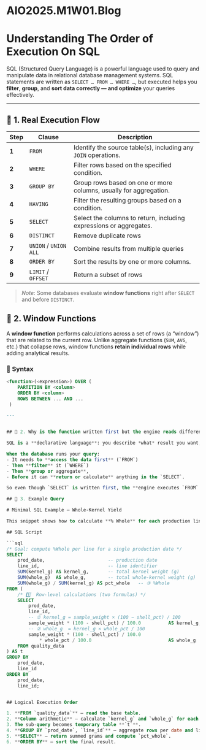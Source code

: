 # AIO2025.M1W01.Blog


# Understanding The Order of Execution On SQL


SQL (Structured Query Language) is a powerful language used to query and manipulate data in relational database management systems. SQL statements are written as `SELECT … FROM … WHERE …`, but executed helps you **filter**, **group**, and **sort data correctly — and optimize** your queries effectively.

---

## 🔄 1. Real Execution Flow

| Step | Clause | Description |
|------|-------------------------|----------------------------------------------|
| **1** | `FROM` | Identify the source table(s), including any `JOIN` operations. |
| **2** | `WHERE` | Filter rows based on the specified condition. |
| **3** | `GROUP BY` | Group rows based on one or more columns, usually for aggregation. |
| **4** | `HAVING` | Filter the resulting groups based on a condition. |
| **5** | `SELECT` | Select the columns to return, including expressions or aggregates. |
| **6** | `DISTINCT` | Remove duplicate rows |
| **7** | `UNION` / `UNION ALL` | Combine results from multiple queries |
| **8** | `ORDER BY` | Sort the results by one or more columns. |
| **9** | `LIMIT` / `OFFSET` | Return a subset of rows |

> *Note*: Some databases evaluate **window functions** right after `SELECT` and before `DISTINCT`.

## 🔄 2. Window Functions

A **window function** performs calculations across a set of rows (a “window”) that are related to the current row. Unlike aggregate functions (`SUM`, `AVG`, etc.) that collapse rows, window functions **retain individual rows** while adding analytical results.
### 🔹 Syntax
```sql
<function>(<expression>) OVER (
    PARTITION BY <column>
    ORDER BY <column>
    ROWS BETWEEN ... AND ...
 )

---


## 🤔 2. Why is the function written first but the engine reads differently?

SQL is a **declarative language**: you describe *what* result you want, not *how* to compute it.

When the database runs your query:
- It needs to **access the data first** (`FROM`)  
- Then **filter** it (`WHERE`)  
- Then **group or aggregate**,  
- Before it can **return or calculate** anything in the `SELECT`.

So even though `SELECT` is written first, the **engine executes `FROM` first** under the hood.

## 📌 3. Example Query

# Minimal SQL Example – Whole‐Kernel Yield 

This snippet shows how to calculate **% Whole** for each production line on a given day using just two arithmetic formulas and the basic SQL clauses covered in class.

## SQL Script

```sql
/* Goal: compute %Whole per line for a single production date */
SELECT
    prod_date,                       -- production date
    line_id,                         -- line identifier
    SUM(kernel_g) AS kernel_g,       -- total kernel weight (g)
    SUM(whole_g)  AS whole_g,        -- total whole-kernel weight (g)
    SUM(whole_g) / SUM(kernel_g) AS pct_whole   -- ③ %Whole
FROM (
    /* 1️⃣  Row-level calculations (two formulas) */
    SELECT
        prod_date,
        line_id,
        -- ① kernel_g = sample_weight × (100 − shell_pct) / 100
        sample_weight * (100 - shell_pct) / 100.0          AS kernel_g,
        -- ② whole_g  = kernel_g × whole_pct / 100
        sample_weight * (100 - shell_pct) / 100.0
            * whole_pct / 100.0                            AS whole_g
    FROM quality_data
) AS t
GROUP BY
    prod_date,
    line_id
ORDER BY
    prod_date,
    line_id;


## Logical Execution Order

1. **FROM `quality_data`** – read the base table.  
2. **Column arithmetic** – calculate `kernel_g` and `whole_g` for each row (two formulas).  
3. The sub-query becomes temporary table **`t`**.  
4. **GROUP BY `prod_date`, `line_id`** – aggregate rows per date and line.  
5. **SELECT** – return summed grams and compute `pct_whole`.  
6. **ORDER BY** – sort the final result.
